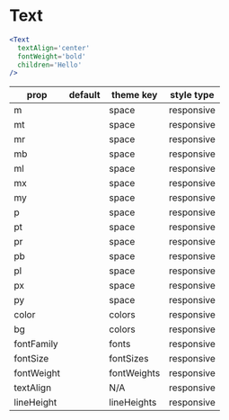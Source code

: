 # Text

```.jsx
<Text
  textAlign='center'
  fontWeight='bold'
  children='Hello'
/>
```

prop | default | theme key | style type
---|---|---|---
m |  | space | responsive
mt |  | space | responsive
mr |  | space | responsive
mb |  | space | responsive
ml |  | space | responsive
mx |  | space | responsive
my |  | space | responsive
p |  | space | responsive
pt |  | space | responsive
pr |  | space | responsive
pb |  | space | responsive
pl |  | space | responsive
px |  | space | responsive
py |  | space | responsive
color |  | colors | responsive
bg |  | colors | responsive
fontFamily |  | fonts | responsive
fontSize |  | fontSizes | responsive
fontWeight |  | fontWeights | responsive
textAlign |  | N/A | responsive
lineHeight |  | lineHeights | responsive